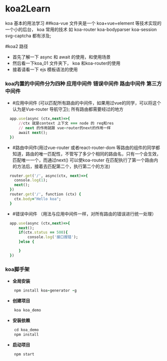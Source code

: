 # koa2Learn
koa 基本的用法学习
##koa-vue 文件夹是一个 koa+vue+element 等技术实现的一个小的后台， koa 常用的技术 如 koa-router koa-bodyparser koa-session svg-captcha  都有涉及;


#koa2 路径
* 首先了解一下 async 和 await 的使用，和使用场景
* 然后看一下koa_01 文件夹下， koa 和koa-router的使用
* 接着请看一下 ejs 模板语法的使用
### koa内置的中间件分为四种 应用中间件 错误中间件 路由中间件 第三方中间件
* #应用中间件 (可以匹配所有路由的中间件，如果用过vue的同学，可以将这个认为是Vue-router 导航守卫); 所有路由都需要经过的地方
```ruby
  app.use(async (ctx,next)=>{
      //ctx 就是context 上下文 === node 的 req和res
      // next 的作用就跟 vue-router的next的作用一样
      await next();
  })
```
* #路由中间件(用过vue-router 或者react-router-dom 等路由的组件的同学都知道，路由的唯一匹配性，不管写了多少个相同的路由名，只有一个会生效，匹配唯一一个，而通过next() 可以使koa-router 在匹配执行了第一个路由内的方法后，接着去匹配第二个，执行第二个的方法)
```ruby
  router.get('/', async(ctx, next)=>{ 
    console.log(1); 
    next(); 
  }) 
  router.get('/', function (ctx) { 
    ctx.body="Hello koa"; 
  }
```
* #错误中间件 （用法与应用中间件一样，对所有路由的错误进行统一处理）
```ruby
  app.use(async (ctx,next)=>{
      next();
      if(ctx.status == 500){
          console.log('接口报错');
      }else {

      }
  })
``` 
### koa脚手架
- **全局安装** 
```ruby
    npm install koa-generator -g
```
- **创建项目**
```ruby 
    koa koa_demo
```
- **安装依赖**
```ruby
    cd koa_demo
    npm install
```
- **启动项目**
```ruby
    npm start
```

